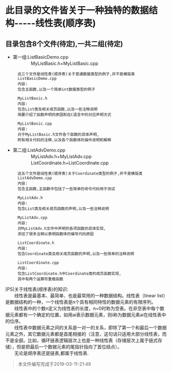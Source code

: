 此目录的文件皆关于一种独特的数据结构-----线性表(顺序表)
===========================
目录包含8个文件(待定),一共二组(待定)
------------------------
* 第一组:ListBasicDemo.cpp<br>
　　　　MyListBasic.h+MyListBasic.cpp

        这三个文件是线性表(顺序表)关于普通数据类型的例子,并不是模版类
        ListBasicDemo.cpp
        内容:
        包含主函数,以及一个简单int数据类型的例子

        MyListBasic.h
        内容:
        包含List类及相关成员函数,以及一些注释说明
        简要介绍了函数声明的原因和在C语言中的对应声明方式

        MyListBasic.cpp
        内容:
        对于MyListBasic.h文件各个函数的具体声明,
        附有相关代码的注释,以及各个函数体的操作说明和解释


* 第二组:ListAdvDemo.cpp<br>
　　　　MyListAdv.h+MyListAdv.cpp<br>
　　　　ListCoordinate.h+ListCoordinate.cpp

        这五个文件是线性表(顺序表)关于Coordinate类型的例子,并不是模版类
        ListAdvDemo.cpp
        内容:
        包含主函数,主函数中包括了一些简单的命令代码用于测试

        MyListAdv.h
        内容:
        包含List类及相关成员函数的声明,以及一些注释说明

        MyListAdv.cpp
        内容:
        对MyListAdv.h文件中声明的各项函数的具体实现,
        添加了很多注释以表明函数体的编写代码原因

        ListCoordinate.h
        内容:
        包含Coordinate类及相关成员函数的声明,以及一些简单的注释说明

        ListCoordinate.cpp
        内容:
        包含ListCoordinate.h中Coordinate类的成员函数实现,
        其中有两个运算符重载函数

[PS]关于线性表(顺序表)的知识:<br>
　　线性表是最基本、最简单、也是最常用的一种数据结构。线性表（linear list）是数据结构的一种，一个线性表是n个具有相同特性的数据元素的有限序列。<br>
　　线性表中的个数n定义为线性表的长度，n=0时称为空表。在非空表中每个数据元素都有一个确定的位置，如用ai表示数据元素，则i称为数据元素ai在线性表中的位序。<br>
　　线性表中数据元素之间的关系是一对一的关系，即除了第一个和最后一个数据元素之外，其它数据元素都是首尾相接的（注意，这句话只适用大部分线性表，而不是全部。比如，循环链表逻辑层次上也是一种线性表（存储层次上属于链式存储），但是把最后一个数据元素的尾指针指向了首位结点）。<br>
　　无论是顺序表还是链表,都属于线性表.

>本文件编写完成于2019-03-11-21:49